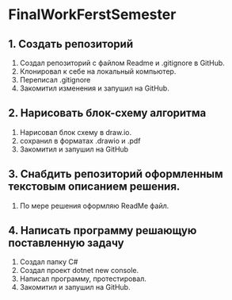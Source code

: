 # FinalWorkFerstSemester
## 1. Создать репозиторий 
1. Создал репозиторий с файлом Readme и .gitignore в GitHub.
2. Клонировал к себе на локальный компьютер.
3. Переписал .gitignore
4. Закомитил изменения и запушил на GitHub.
## 2. Нарисовать блок-схему алгоритма
1. Нарисовал блок схему в draw.io.
2. сохранил в форматах .drawio и .pdf
3. Закомитил и запушил на GitHub
## 3. Снабдить репозиторий оформленным текстовым описанием решения.
1. По мере решения оформляю ReadMe файл.
## 4. Написать программу решающую поставленную задачу
1. Создал папку С#
2. Создал проект dotnet new console.
3. Написал программу, протестировал.
4. Закомитил и запушил на GitHub.

